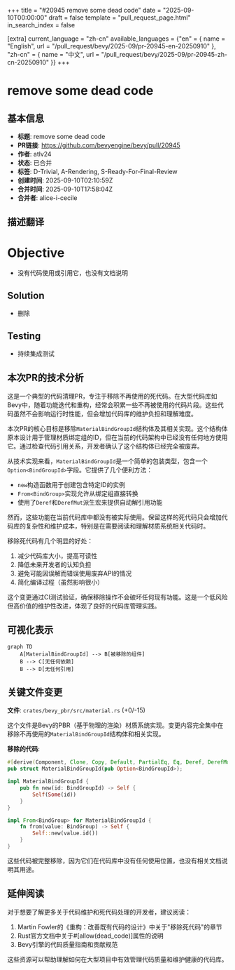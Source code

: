 +++
title = "#20945 remove some dead code"
date = "2025-09-10T00:00:00"
draft = false
template = "pull_request_page.html"
in_search_index = false

[extra]
current_language = "zh-cn"
available_languages = {"en" = { name = "English", url = "/pull_request/bevy/2025-09/pr-20945-en-20250910" }, "zh-cn" = { name = "中文", url = "/pull_request/bevy/2025-09/pr-20945-zh-cn-20250910" }}
+++

# remove some dead code

## 基本信息
- **标题**: remove some dead code
- **PR链接**: https://github.com/bevyengine/bevy/pull/20945
- **作者**: atlv24
- **状态**: 已合并
- **标签**: D-Trivial, A-Rendering, S-Ready-For-Final-Review
- **创建时间**: 2025-09-10T02:10:59Z
- **合并时间**: 2025-09-10T17:58:04Z
- **合并者**: alice-i-cecile

## 描述翻译
# Objective

- 没有代码使用或引用它，也没有文档说明

## Solution

- 删除

## Testing

- 持续集成测试

## 本次PR的技术分析

这是一个典型的代码清理PR，专注于移除不再使用的死代码。在大型代码库如Bevy中，随着功能迭代和重构，经常会积累一些不再被使用的代码片段。这些代码虽然不会影响运行时性能，但会增加代码库的维护负担和理解难度。

本次PR的核心目标是移除`MaterialBindGroupId`结构体及其相关实现。这个结构体原本设计用于管理材质绑定组的ID，但在当前的代码架构中已经没有任何地方使用它。通过检查代码引用关系，开发者确认了这个结构体已经完全被废弃。

从技术实现来看，`MaterialBindGroupId`是一个简单的包装类型，包含一个`Option<BindGroupId>`字段。它提供了几个便利方法：
- `new`构造函数用于创建包含特定ID的实例
- `From<BindGroup>`实现允许从绑定组直接转换
- 使用了`Deref`和`DerefMut`派生宏来提供自动解引用功能

然而，这些功能在当前代码库中都没有被实际使用。保留这样的死代码只会增加代码库的复杂性和维护成本，特别是在需要阅读和理解材质系统相关代码时。

移除死代码有几个明显的好处：
1. 减少代码库大小，提高可读性
2. 降低未来开发者的认知负担
3. 避免可能因误解而错误使用废弃API的情况
4. 简化编译过程（虽然影响很小）

这个变更通过CI测试验证，确保移除操作不会破坏任何现有功能。这是一个低风险但高价值的维护性改进，体现了良好的代码库管理实践。

## 可视化表示

```mermaid
graph TD
    A[MaterialBindGroupId] --> B[被移除的组件]
    B --> C[无任何依赖]
    B --> D[无任何引用]
```

## 关键文件变更

**文件**: `crates/bevy_pbr/src/material.rs` (+0/-15)

这个文件是Bevy的PBR（基于物理的渲染）材质系统实现。变更内容完全集中在移除不再使用的`MaterialBindGroupId`结构体和相关实现。

**移除的代码**:
```rust
#[derive(Component, Clone, Copy, Default, PartialEq, Eq, Deref, DerefMut)]
pub struct MaterialBindGroupId(pub Option<BindGroupId>);

impl MaterialBindGroupId {
    pub fn new(id: BindGroupId) -> Self {
        Self(Some(id))
    }
}

impl From<BindGroup> for MaterialBindGroupId {
    fn from(value: BindGroup) -> Self {
        Self::new(value.id())
    }
}
```

这些代码被完整移除，因为它们在代码库中没有任何使用位置，也没有相关文档说明其用途。

## 延伸阅读

对于想要了解更多关于代码维护和死代码处理的开发者，建议阅读：

1. Martin Fowler的《重构：改善既有代码的设计》中关于"移除死代码"的章节
2. Rust官方文档中关于#[allow(dead_code)]属性的说明
3. Bevy引擎的代码质量指南和贡献规范

这些资源可以帮助理解如何在大型项目中有效管理代码质量和维护健康的代码库。